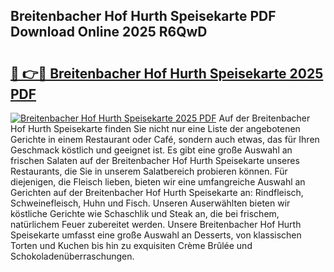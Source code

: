 ## Breitenbacher Hof Hurth Speisekarte PDF Download Online 2025 R6QwD

# <h2><a href="http://gcbe0id.nevu.top/?p=Breitenbacher+Hof+Hurth+Speisekarte">🔗 👉🔴 Breitenbacher Hof Hurth Speisekarte 2025 PDF</a></h2>

[![Breitenbacher Hof Hurth Speisekarte 2025 PDF](https://i.imgur.com/dBaPXMq.png)](http://gcbe0id.nevu.top/?p=Breitenbacher+Hof+Hurth+Speisekarte)
Auf der Breitenbacher Hof Hurth Speisekarte finden Sie nicht nur eine Liste der angebotenen Gerichte in einem Restaurant oder Café, sondern auch etwas, das für Ihren Geschmack köstlich und geeignet ist. Es gibt eine große Auswahl an frischen Salaten auf der Breitenbacher Hof Hurth Speisekarte unseres Restaurants, die Sie in unserem Salatbereich probieren können. Für diejenigen, die Fleisch lieben, bieten wir eine umfangreiche Auswahl an Gerichten auf der Breitenbacher Hof Hurth Speisekarte an: Rindfleisch, Schweinefleisch, Huhn und Fisch. Unseren Auserwählten bieten wir köstliche Gerichte wie Schaschlik und Steak an, die bei frischem, natürlichem Feuer zubereitet werden. Unsere Breitenbacher Hof Hurth Speisekarte umfasst eine große Auswahl an Desserts, von klassischen Torten und Kuchen bis hin zu exquisiten Crème Brûlée und Schokoladenüberraschungen.
